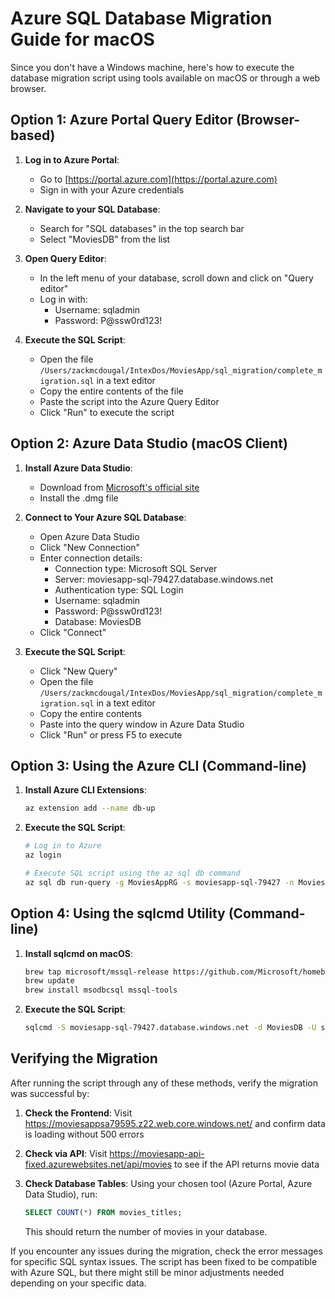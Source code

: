 # Azure SQL Database Migration Guide for macOS

Since you don't have a Windows machine, here's how to execute the database migration script using tools available on macOS or through a web browser.

## Option 1: Azure Portal Query Editor (Browser-based)

1. **Log in to Azure Portal**:
   - Go to [https://portal.azure.com](https://portal.azure.com)
   - Sign in with your Azure credentials

2. **Navigate to your SQL Database**:
   - Search for "SQL databases" in the top search bar
   - Select "MoviesDB" from the list

3. **Open Query Editor**:
   - In the left menu of your database, scroll down and click on "Query editor"
   - Log in with:
     - Username: sqladmin
     - Password: P@ssw0rd123!

4. **Execute the SQL Script**:
   - Open the file `/Users/zackmcdougal/IntexDos/MoviesApp/sql_migration/complete_migration.sql` in a text editor
   - Copy the entire contents of the file
   - Paste the script into the Azure Query Editor
   - Click "Run" to execute the script

## Option 2: Azure Data Studio (macOS Client)

1. **Install Azure Data Studio**:
   - Download from [Microsoft's official site](https://docs.microsoft.com/en-us/sql/azure-data-studio/download-azure-data-studio)
   - Install the .dmg file

2. **Connect to Your Azure SQL Database**:
   - Open Azure Data Studio
   - Click "New Connection"
   - Enter connection details:
     - Connection type: Microsoft SQL Server
     - Server: moviesapp-sql-79427.database.windows.net
     - Authentication type: SQL Login
     - Username: sqladmin
     - Password: P@ssw0rd123!
     - Database: MoviesDB
   - Click "Connect"

3. **Execute the SQL Script**:
   - Click "New Query"
   - Open the file `/Users/zackmcdougal/IntexDos/MoviesApp/sql_migration/complete_migration.sql` in a text editor
   - Copy the entire contents
   - Paste into the query window in Azure Data Studio
   - Click "Run" or press F5 to execute

## Option 3: Using the Azure CLI (Command-line)

1. **Install Azure CLI Extensions**:
   ```bash
   az extension add --name db-up
   ```

2. **Execute the SQL Script**:
   ```bash
   # Log in to Azure
   az login

   # Execute SQL script using the az sql db command
   az sql db run-query -g MoviesAppRG -s moviesapp-sql-79427 -n MoviesDB -u sqladmin -p P@ssw0rd123! -f MoviesApp/sql_migration/complete_migration.sql
   ```

## Option 4: Using the sqlcmd Utility (Command-line)

1. **Install sqlcmd on macOS**:
   ```bash
   brew tap microsoft/mssql-release https://github.com/Microsoft/homebrew-mssql-release
   brew update
   brew install msodbcsql mssql-tools
   ```

2. **Execute the SQL Script**:
   ```bash
   sqlcmd -S moviesapp-sql-79427.database.windows.net -d MoviesDB -U sqladmin -P 'P@ssw0rd123!' -i MoviesApp/sql_migration/complete_migration.sql
   ```

## Verifying the Migration

After running the script through any of these methods, verify the migration was successful by:

1. **Check the Frontend**: Visit https://moviesappsa79595.z22.web.core.windows.net/ and confirm data is loading without 500 errors

2. **Check via API**: Visit https://moviesapp-api-fixed.azurewebsites.net/api/movies to see if the API returns movie data

3. **Check Database Tables**: Using your chosen tool (Azure Portal, Azure Data Studio), run:
   ```sql
   SELECT COUNT(*) FROM movies_titles;
   ```
   This should return the number of movies in your database.

If you encounter any issues during the migration, check the error messages for specific SQL syntax issues. The script has been fixed to be compatible with Azure SQL, but there might still be minor adjustments needed depending on your specific data.
